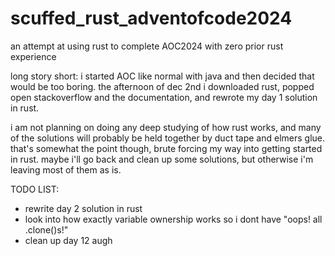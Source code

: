 # scuffed_rust_adventofcode2024
an attempt at using rust to complete AOC2024 with zero prior rust experience

long story short: i started AOC like normal with java and then decided that would be too boring. the afternoon of dec 2nd i downloaded rust, popped open stackoverflow and the documentation, and rewrote my day 1 solution in rust.

i am not planning on doing any deep studying of how rust works, and many of the solutions will probably be held together by duct tape and elmers glue. that's somewhat the point though, brute forcing my way into getting started in rust. maybe i'll go back and clean up some solutions, but otherwise i'm leaving most of them as is.

TODO LIST:
- rewrite day 2 solution in rust
- look into how exactly variable ownership works so i dont have "oops! all .clone()s!"
- clean up day 12 augh
